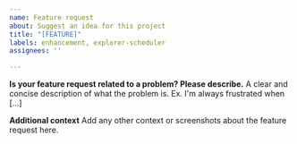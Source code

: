 ```yaml
---
name: Feature request
about: Suggest an idea for this project
title: "[FEATURE]"
labels: enhancement, explorer-scheduler
assignees: ''

---
```


**Is your feature request related to a problem? Please describe.**
A clear and concise description of what the problem is. Ex. I'm always frustrated when [...]

**Additional context**
Add any other context or screenshots about the feature request here.
